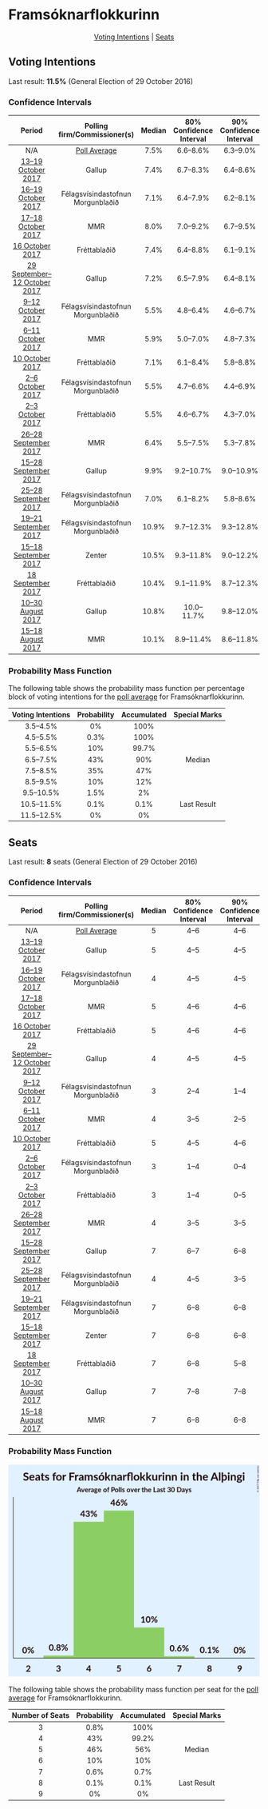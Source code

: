 # Framsóknarflokkurinn

<p align="center"><a href="#voting-intentions">Voting Intentions</a> | <a href="#seats">Seats</a></p>

## Voting Intentions

Last result: **11.5%** (General Election of 29 October 2016)

### Confidence Intervals

| Period     | Polling firm/Commissioner(s) | Median | 80% Confidence Interval | 90% Confidence Interval | 95% Confidence Interval | 99% Confidence Interval |
|:----------:|:----------------:|:-----------:|:-----------------------:|:-----------------------:|:-----------------------:|:-----------------------:|
| N/A | [Poll Average](average.html) | 7.5% | 6.6–8.6% | 6.3–9.0% | 6.1–9.4% | 5.7–10.0% |
| [13–19 October 2017](2017-10-19-Gallup.html) | Gallup | 7.4% | 6.7–8.3% | 6.4–8.6% | 6.3–8.8% | 5.9–9.2% |
| [16–19 October 2017](2017-10-19-Felagsvisindastofnun.html) | Félagsvísindastofnun <br> Morgunblaðið | 7.1% | 6.4–7.9% | 6.2–8.1% | 6.1–8.4% | 5.7–8.7% |
| [17–18 October 2017](2017-10-18-MMR.html) | MMR | 8.0% | 7.0–9.2% | 6.7–9.5% | 6.4–9.8% | 6.0–10.4% |
| [16 October 2017](2017-10-16-Frettabladid.html) | Fréttablaðið | 7.4% | 6.4–8.8% | 6.1–9.1% | 5.8–9.5% | 5.4–10.1% |
| [29 September–12 October 2017](2017-10-12-Gallup.html) | Gallup | 7.2% | 6.5–7.9% | 6.4–8.1% | 6.2–8.3% | 5.9–8.7% |
| [9–12 October 2017](2017-10-12-Felagsvisindastofnun.html) | Félagsvísindastofnun <br> Morgunblaðið | 5.5% | 4.8–6.4% | 4.6–6.7% | 4.4–6.9% | 4.0–7.4% |
| [6–11 October 2017](2017-10-11-MMR.html) | MMR | 5.9% | 5.0–7.0% | 4.8–7.3% | 4.6–7.6% | 4.2–8.1% |
| [10 October 2017](2017-10-10-Frettabladid.html) | Fréttablaðið | 7.1% | 6.1–8.4% | 5.8–8.8% | 5.5–9.1% | 5.1–9.8% |
| [2–6 October 2017](2017-10-06-Felagsvisindastofnun.html) | Félagsvísindastofnun <br> Morgunblaðið | 5.5% | 4.7–6.6% | 4.4–6.9% | 4.2–7.2% | 3.9–7.7% |
| [2–3 October 2017](2017-10-03-Frettabladid.html) | Fréttablaðið | 5.5% | 4.6–6.7% | 4.3–7.0% | 4.1–7.3% | 3.7–7.9% |
| [26–28 September 2017](2017-09-28-MMR.html) | MMR | 6.4% | 5.5–7.5% | 5.3–7.8% | 5.1–8.1% | 4.7–8.7% |
| [15–28 September 2017](2017-09-28-Gallup.html) | Gallup | 9.9% | 9.2–10.7% | 9.0–10.9% | 8.8–11.1% | 8.4–11.6% |
| [25–28 September 2017](2017-09-28-Felagsvisindastofnun.html) | Félagsvísindastofnun <br> Morgunblaðið | 7.0% | 6.1–8.2% | 5.8–8.6% | 5.6–8.8% | 5.2–9.4% |
| [19–21 September 2017](2017-09-21-Felagsvisindastofnun.html) | Félagsvísindastofnun <br> Morgunblaðið | 10.9% | 9.7–12.3% | 9.3–12.8% | 9.1–13.1% | 8.5–13.8% |
| [15–18 September 2017](2017-09-18-Zenter.html) | Zenter | 10.5% | 9.3–11.8% | 9.0–12.2% | 8.7–12.6% | 8.1–13.2% |
| [18 September 2017](2017-09-18-Frettabladid.html) | Fréttablaðið | 10.4% | 9.1–11.9% | 8.7–12.3% | 8.4–12.7% | 7.9–13.4% |
| [10–30 August 2017](2017-08-30-Gallup.html) | Gallup | 10.8% | 10.0–11.7% | 9.8–12.0% | 9.6–12.2% | 9.2–12.6% |
| [15–18 August 2017](2017-08-18-MMR.html) | MMR | 10.1% | 8.9–11.4% | 8.6–11.8% | 8.3–12.1% | 7.8–12.8% |

### Probability Mass Function

The following table shows the probability mass function per percentage block of voting intentions for the [poll average](average.html) for Framsóknarflokkurinn.

| Voting Intentions | Probability | Accumulated | Special Marks |
|:-----------------:|:-----------:|:-----------:|:-------------:|
| 3.5–4.5% | 0% | 100% |  |
| 4.5–5.5% | 0.3% | 100% |  |
| 5.5–6.5% | 10% | 99.7% |  |
| 6.5–7.5% | 43% | 90% | Median |
| 7.5–8.5% | 35% | 47% |  |
| 8.5–9.5% | 10% | 12% |  |
| 9.5–10.5% | 1.5% | 2% |  |
| 10.5–11.5% | 0.1% | 0.1% | Last Result |
| 11.5–12.5% | 0% | 0% |  |


## Seats

Last result: **8** seats (General Election of 29 October 2016)

### Confidence Intervals

| Period     | Polling firm/Commissioner(s) | Median | 80% Confidence Interval | 90% Confidence Interval | 95% Confidence Interval | 99% Confidence Interval |
|:----------:|:----------------:|:------:|:-----------------------:|:-----------------------:|:-----------------------:|:-----------------------:|
| N/A | [Poll Average](average.html) | 5 | 4–6 | 4–6 | 4–6 | 3–7 |
| [13–19 October 2017](2017-10-19-Gallup.html) | Gallup | 5 | 4–5 | 4–5 | 4–5 | 3–6 |
| [16–19 October 2017](2017-10-19-Felagsvisindastofnun.html) | Félagsvísindastofnun <br> Morgunblaðið | 4 | 4–5 | 4–5 | 4–5 | 3–6 |
| [17–18 October 2017](2017-10-18-MMR.html) | MMR | 5 | 4–6 | 4–6 | 4–6 | 4–7 |
| [16 October 2017](2017-10-16-Frettabladid.html) | Fréttablaðið | 5 | 4–6 | 4–6 | 4–6 | 3–7 |
| [29 September–12 October 2017](2017-10-12-Gallup.html) | Gallup | 4 | 4–5 | 4–5 | 4–5 | 4–6 |
| [9–12 October 2017](2017-10-12-Felagsvisindastofnun.html) | Félagsvísindastofnun <br> Morgunblaðið | 3 | 2–4 | 1–4 | 1–4 | 0–5 |
| [6–11 October 2017](2017-10-11-MMR.html) | MMR | 4 | 3–5 | 2–5 | 1–5 | 0–5 |
| [10 October 2017](2017-10-10-Frettabladid.html) | Fréttablaðið | 5 | 4–5 | 4–6 | 3–6 | 3–6 |
| [2–6 October 2017](2017-10-06-Felagsvisindastofnun.html) | Félagsvísindastofnun <br> Morgunblaðið | 3 | 1–4 | 0–4 | 0–5 | 0–5 |
| [2–3 October 2017](2017-10-03-Frettabladid.html) | Fréttablaðið | 3 | 1–4 | 0–5 | 0–5 | 0–5 |
| [26–28 September 2017](2017-09-28-MMR.html) | MMR | 4 | 3–5 | 3–5 | 3–5 | 2–6 |
| [15–28 September 2017](2017-09-28-Gallup.html) | Gallup | 7 | 6–7 | 6–8 | 6–8 | 6–8 |
| [25–28 September 2017](2017-09-28-Felagsvisindastofnun.html) | Félagsvísindastofnun <br> Morgunblaðið | 4 | 4–5 | 3–5 | 3–6 | 3–6 |
| [19–21 September 2017](2017-09-21-Felagsvisindastofnun.html) | Félagsvísindastofnun <br> Morgunblaðið | 7 | 6–8 | 6–8 | 6–8 | 5–9 |
| [15–18 September 2017](2017-09-18-Zenter.html) | Zenter | 7 | 6–8 | 6–8 | 5–8 | 5–9 |
| [18 September 2017](2017-09-18-Frettabladid.html) | Fréttablaðið | 7 | 6–8 | 5–8 | 5–9 | 5–10 |
| [10–30 August 2017](2017-08-30-Gallup.html) | Gallup | 7 | 7–8 | 7–8 | 6–8 | 6–9 |
| [15–18 August 2017](2017-08-18-MMR.html) | MMR | 7 | 6–8 | 6–8 | 5–8 | 5–9 |

### Probability Mass Function

![Graph with seats probability mass function not yet produced](average-seats-pmf-framsknarflokkurinn.png "Seats Probability Mass Function")

The following table shows the probability mass function per seat for the [poll average](average.html) for Framsóknarflokkurinn.

| Number of Seats | Probability | Accumulated | Special Marks |
|:---------------:|:-----------:|:-----------:|:-------------:|
| 3 | 0.8% | 100% |  |
| 4 | 43% | 99.2% |  |
| 5 | 46% | 56% | Median |
| 6 | 10% | 10% |  |
| 7 | 0.6% | 0.7% |  |
| 8 | 0.1% | 0.1% | Last Result |
| 9 | 0% | 0% |  |


